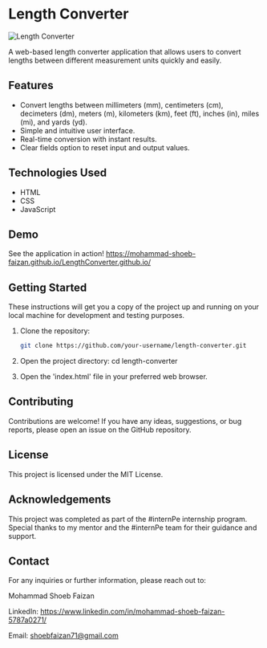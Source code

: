 # Length Converter

![Length Converter](https://github.com/Mohammad-Shoeb-Faizan/LengthConverter.github.io/assets/87580946/9148bf87-a4dd-41fc-93e0-d5778fd103ed)

A web-based length converter application that allows users to convert lengths between different measurement units quickly and easily.

## Features
- Convert lengths between millimeters (mm), centimeters (cm), decimeters (dm), meters (m), kilometers (km), feet (ft), inches (in), miles (mi), and yards (yd).
- Simple and intuitive user interface.
- Real-time conversion with instant results.
- Clear fields option to reset input and output values.

## Technologies Used
- HTML
- CSS
- JavaScript

## Demo
See the application in action! https://mohammad-shoeb-faizan.github.io/LengthConverter.github.io/

## Getting Started
These instructions will get you a copy of the project up and running on your local machine for development and testing purposes.

1. Clone the repository:
   ```bash
   git clone https://github.com/your-username/length-converter.git
   ```
   
2. Open the project directory:
    cd length-converter

3. Open the 'index.html' file in your preferred web browser.


## Contributing
Contributions are welcome! If you have any ideas, suggestions, or bug reports, please open an issue on the GitHub repository.

## License
This project is licensed under the MIT License.

## Acknowledgements
This project was completed as part of the #internPe internship program.
Special thanks to my mentor and the #internPe team for their guidance and support.

## Contact
For any inquiries or further information, please reach out to:

Mohammad Shoeb Faizan

LinkedIn: https://www.linkedin.com/in/mohammad-shoeb-faizan-5787a0271/

Email: shoebfaizan71@gmail.com
